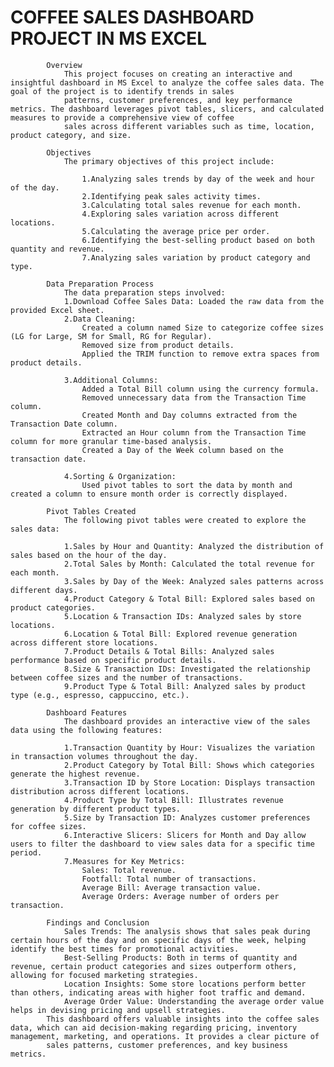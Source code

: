 # COFFEE SALES DASHBOARD PROJECT IN MS EXCEL
            Overview
                This project focuses on creating an interactive and insightful dashboard in MS Excel to analyze the coffee sales data. The goal of the project is to identify trends in sales 
                patterns, customer preferences, and key performance metrics. The dashboard leverages pivot tables, slicers, and calculated measures to provide a comprehensive view of coffee 
                sales across different variables such as time, location, product category, and size.

            Objectives
                The primary objectives of this project include:

                    1.Analyzing sales trends by day of the week and hour of the day.
                    2.Identifying peak sales activity times.
                    3.Calculating total sales revenue for each month.
                    4.Exploring sales variation across different locations.
                    5.Calculating the average price per order.
                    6.Identifying the best-selling product based on both quantity and revenue.
                    7.Analyzing sales variation by product category and type.
                
            Data Preparation Process
                The data preparation steps involved:
                1.Download Coffee Sales Data: Loaded the raw data from the provided Excel sheet.
                2.Data Cleaning:
                    Created a column named Size to categorize coffee sizes (LG for Large, SM for Small, RG for Regular).
                    Removed size from product details.
                    Applied the TRIM function to remove extra spaces from product details.
                
                3.Additional Columns:
                    Added a Total Bill column using the currency formula.
                    Removed unnecessary data from the Transaction Time column.
                    Created Month and Day columns extracted from the Transaction Date column.
                    Extracted an Hour column from the Transaction Time column for more granular time-based analysis.
                    Created a Day of the Week column based on the transaction date.
                
                4.Sorting & Organization:
                    Used pivot tables to sort the data by month and created a column to ensure month order is correctly displayed.
            
            Pivot Tables Created
                The following pivot tables were created to explore the sales data:

                1.Sales by Hour and Quantity: Analyzed the distribution of sales based on the hour of the day.
                2.Total Sales by Month: Calculated the total revenue for each month.
                3.Sales by Day of the Week: Analyzed sales patterns across different days.
                4.Product Category & Total Bill: Explored sales based on product categories.
                5.Location & Transaction IDs: Analyzed sales by store locations.
                6.Location & Total Bill: Explored revenue generation across different store locations.
                7.Product Details & Total Bills: Analyzed sales performance based on specific product details.
                8.Size & Transaction IDs: Investigated the relationship between coffee sizes and the number of transactions.
                9.Product Type & Total Bill: Analyzed sales by product type (e.g., espresso, cappuccino, etc.).
                
            Dashboard Features
                The dashboard provides an interactive view of the sales data using the following features:

                1.Transaction Quantity by Hour: Visualizes the variation in transaction volumes throughout the day.
                2.Product Category by Total Bill: Shows which categories generate the highest revenue.
                3.Transaction ID by Store Location: Displays transaction distribution across different locations.
                4.Product Type by Total Bill: Illustrates revenue generation by different product types.
                5.Size by Transaction ID: Analyzes customer preferences for coffee sizes.
                6.Interactive Slicers: Slicers for Month and Day allow users to filter the dashboard to view sales data for a specific time period.
                7.Measures for Key Metrics:
                    Sales: Total revenue.
                    Footfall: Total number of transactions.
                    Average Bill: Average transaction value.
                    Average Orders: Average number of orders per transaction.
            
            Findings and Conclusion
                Sales Trends: The analysis shows that sales peak during certain hours of the day and on specific days of the week, helping identify the best times for promotional activities.
                Best-Selling Products: Both in terms of quantity and revenue, certain product categories and sizes outperform others, allowing for focused marketing strategies.
                Location Insights: Some store locations perform better than others, indicating areas with higher foot traffic and demand.
                Average Order Value: Understanding the average order value helps in devising pricing and upsell strategies.
            This dashboard offers valuable insights into the coffee sales data, which can aid decision-making regarding pricing, inventory management, marketing, and operations. It provides a clear picture of    
            sales patterns, customer preferences, and key business metrics.